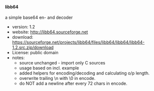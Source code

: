 #### libb64

a simple base64 en- and decoder 

- version: 1.2
- website: http://libb64.sourceforge.net
- download: https://sourceforge.net/projects/libb64/files/libb64/libb64/libb64-1.2.src.zip/download
- License: public domain
- notes:
  - source unchanged - import only C sources
  - usage based on incl. example
  - added helpers for encoding/decoding and calculating o/p length.
  - overwrite trailing \n with \0 in encode.
  - do NOT add a newline after every 72 chars in encode.


